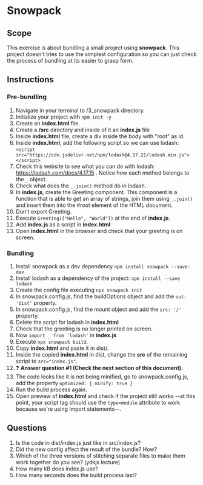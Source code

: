 # Snowpack

## Scope

This exercise is about bundling a small project using **snowpack**. This project doesn't tries to use the simplest configuration so you can just check the process of bundling at its easier to grasp form.

## Instructions

### Pre-bundling

1. Navigate in your terminal to /3_snowpack directory.
2. Initialize your project with `npm init -y`
3. Create an **index.html** file.
4. Create a **/src** directory and inside of it an **index.js** file
5. Inside **index.html** file, create a div inside the body with "root" as id.
6. Inside **index.html**, add the following script so we can use lodash: `<script src="https://cdn.jsdelivr.net/npm/lodash@4.17.21/lodash.min.js"></script>`
7. Check this website to see what you can do with lodash: https://lodash.com/docs/4.17.15 . Notice how each method belongs to the `_` object.
8. Check what does the `_.join()` method do in lodash.
9. In **index.js**, create the Greeting component. This component is a function that is able to get an array of strings, join them using `_.join()` and insert them into the #root element of the HTML document.
10. Don't export Greeting.
11. Execute `Greeting(["Hello", "World"])` at the end of **index.js**.
12. Add **index.js** as a script in **index.html**
13. Open **index.html** in the browser and check that your greeting is on screen.

### Bundling

1. Install snowpack as a dev dependency `npm install snowpack --save-dev`
2. Install lodash as a dependency of the project: `npm install --save lodash`
3. Create the config file executing `npx snowpack init`
4. In snowpack.config.js, find the buildOptions object and add the `out: 'dist'` property.
5. In snowpack.config.js, find the mount object and add the `src: '/'` property.
6. Delete the script for lodash in **index.html**
7. Check that the greeting is no longer printed on screen.
8. Now `import _ from 'lodash'` in **index.js**
9. Execute `npx snowpack build`.
10. Copy **index.html** and paste it in dist/.
11. Inside the copied **index.html** in dist, change the **src** of the remaining script to `src="index.js"`.
12. ❓ **Answer question #1 (Check the next section of this document).**
13. The code looks like it is not being minified, go to snowpack.config.js, add the property `optimized: { minify: true }`
14. Run the build process again.
15. Open preview of **index.html** and check if the project still works --at this point, your script tag should use the `type=module` attribute to work because we're using import statements--.

## Questions

1. Is the code in dist/index.js just like in src/index.js?
2. Did the new config affect the result of the bundle? How?
3. Which of the three versions of stitching separate files to make them work together do you see? (ydkjs lecture)
4. How many kB does index.js use?
5. How many seconds does the build process last?
